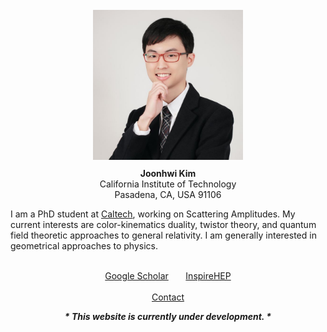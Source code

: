 <!-- <div class="container">
  <div class="row">
    <div class="container">
      <div style="float:left">
        <img src="/images/amiti22-8a-square-qual3.jpg" style="max-width:240px; min-width:200px; margin:0px 10px 10px 0px">
      </div>
      <div style="col-4">
        <b>Joonhwi Kim                    </b>
        <br>
        California Institute of Technology
        <br>
        Pasadena, CA, USA 91106           
      </div>
    </div>
  </div>
</div> -->

<br>
<div class="container">
  <p style="text-align:center">
    <img src="/images/amiti22-8a-llow6.jpg" style="max-width:240px; min-width:200px; margin:10px 10px 10px 10px">
    <br>
    <b> Joonhwi Kim</b>
    <br>
    California Institute of Technology
    <br>
    Pasadena, CA, USA 91106
  </p>
</div>

<div class="container">
  <!-- <br clear="all"> -->
  <p>
  <!-- <p style="text-align:justify; text-justify:inter-word">  -->
    <!-- I am a graduate student at Caltech, working on Scattering Amplitudes. In a sense, I am a “relativist” learning how to rethink the very notion of spacetime and gravity from amplitudes in quantum field theory. Specifically, my current interests are color-kinematics duality and twistor theory. More generally, I am interested in geometrical approaches to physics. -->
    I am a PhD student at <a href="https://pma.caltech.edu/people/joonhwi-kim">Caltech</a>,
    working on Scattering Amplitudes.
    <!-- I am currently interested in -->
    My current interests are
    color-kinematics duality,
    twistor theory,
    and quantum field theoretic approaches to general relativity.
    <!-- Generally, I am interested in geometrical approaches to physics;
    ultimately, I want to understand how quantum physics reshapes the notion of spacetime. -->
    <!-- Broadly speaking,  -->
    <!-- I am generally interested in geometrical approaches to physics. -->
    I am generally interested in geometrical approaches to physics.
  </p>
</div>

<div class="container">
  <p style="text-align:center">
    <br>
    <a href="https://scholar.google.com/citations?user=A15RZN4AAAAJ">Google Scholar</a>
    &nbsp;&nbsp;&nbsp;&nbsp;&nbsp;
    <a href="https://inspirehep.net/authors/1926101">InspireHEP</a>
    <br>
    &nbsp;
    <br>
    <a href="/contact/index.html">Contact </a>
  </p>
</div>

<div class="container">
  <p style="text-align:center">
    <b><em>
      * This website is currently under development. *
    </em></b>
  </p>
</div>